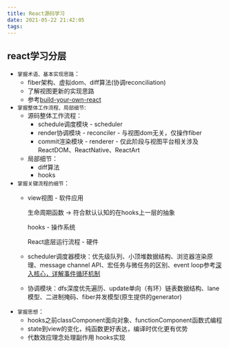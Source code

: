```yaml
---
title: React源码学习
date: 2021-05-22 21:42:05
tags:
---
```


## react学习分层

- `掌握术语、基本实现思路`：
    - fiber架构、虚拟dom、diff算法(协调reconciliation)
    - 了解视图更新的实现思路
    - 参考[build-your-own-react](https://pomb.us/build-your-own-react/)
- `掌握整体工作流程、局部细节`: 
    - 源码整体工作流程：
        - schedule调度模块 - scheduler
        - render协调模块 - reconciler - 与视图dom无关，仅操作fiber
        - commit渲染模块 - renderer - 仅此阶段与视图平台相关涉及ReactDOM、ReactNative、ReactArt
    - 局部细节：
        - diff算法
        - hooks
- `掌握关键流程的细节`：
    - view视图 - 软件应用

      生命周期函数         -> 符合默认认知的在hooks上一层的抽象
      
      hooks    - 操作系统
      
      React底层运行流程  - 硬件
    - scheduler调度器模块：优先级队列、小顶堆数据结构、浏览器渲染原理、message channel API、宏任务与微任务的区别、event loop参考[深入核心，详解事件循环机制](https://mp.weixin.qq.com/s/m3a6vjp8-c9a2EYj0cDMmg)
    - 协调模块：dfs深度优先遍历、update单向（有环）链表数据结构、lane模型、二进制掩码、fiber并发模型(原生提供的generator)
- `掌握思想`：
    - hooks之前classComponent面向对象、functionComponent函数式编程
    - state到view的变化，纯函数更好表达，编译时优化更有优势
    - 代数效应理念处理副作用 hooks实现

